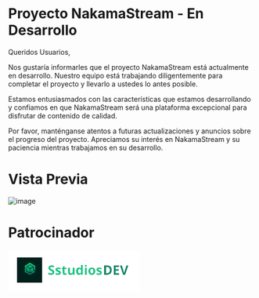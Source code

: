 # Proyecto NakamaStream - En Desarrollo

Queridos Usuarios,

Nos gustaría informarles que el proyecto NakamaStream está actualmente en desarrollo. Nuestro equipo está trabajando diligentemente para completar el proyecto y llevarlo a ustedes lo antes posible.

Estamos entusiasmados con las características que estamos desarrollando y confiamos en que NakamaStream será una plataforma excepcional para disfrutar de contenido de calidad.

Por favor, manténganse atentos a futuras actualizaciones y anuncios sobre el progreso del proyecto. Apreciamos su interés en NakamaStream y su paciencia mientras trabajamos en su desarrollo.

# Vista Previa
![image](https://github.com/NakamaStream/NakamaStream/assets/149289426/01bf7275-2950-4745-92e4-a39f1b3390fb)

# Patrocinador

![image](https://github.com/NakamaStream/Resources/blob/main/Sstudiosdev-removebg%20(1).png?raw=true)
